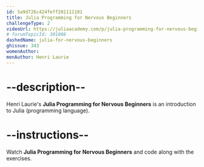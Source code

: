 ```yaml
---
id: 5a9d726c424feff201111101
title: Julia Programming for Nervous Beginners
challengeType: 2
videoUrl: https://juliaacademy.com/p/julia-programming-for-nervous-beginners
# forumTopicId: 301086
dashedName: julia-for-nervous-beginners
ghissue: 343
womenAuthor:  
menAuthor: Henri Laurie
---
```


# --description--

Henri Laurie's __Julia Programming for Nervous Beginners__ is an introduction to Julia (programming language).

# --instructions--

Watch __Julia Programming for Nervous Beginners__ and code along with the exercises.